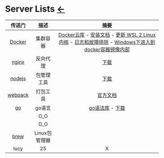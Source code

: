 # Server Lists  [←](index.md)

| 传送门 | 描述 | 摘要 |
|:---:|:---:|:---:|
| [Docker](https://ambroseren.github.io/test/Doc/Tools/Build_Tools/) | 集群容器 | [Docker云库](https://hub.docker.com/) - [安装文档](https://docs.docker.com/engine/install/) - [更新 WSL 2 Linux 内核](https://docs.microsoft.com/zh-cn/windows/wsl/wsl2-kernel) - [日志和故障排除](https://docs.docker.com/docker-for-windows/troubleshoot/#virtualization) - [Windows下进入到docker容器镜像内部](https://blog.csdn.net/lingchen__/article/details/77863091) |
| [nginx](https://ambroseren.github.io/test/Doc/Tools/Build_Tools/) | 反向代理 | [下载](http://nginx.org/en/download.html) |
| [nodejs](https://ambroseren.github.io/test/Doc/Tools/Build_Tools/) | 包管理工具 | [下载](https://nodejs.org/en/) |
| [webpack](https://ambroseren.github.io/test/Doc/Tools/Build_Tools/) | 打包工具 | [官方文档](https://webpack.docschina.org/concepts/) |
| [go](https://ambroseren.github.io/test/Data/Golang/Guide.html) | go语言 | [go语法库](https://gobyexample.com/) - [下载](https://golang.org/dl/) |
| []() | O_O | []() |
| []() | O_O | []() |
| [brew](https://brew.sh/) | Linux包管理器 | []() |
| lucy | 25 | X |
